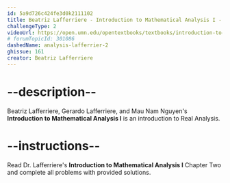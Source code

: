 ```yaml
---
id: 5a9d726c424fe3d0k2111102
title: Beatriz Lafferriere - Introduction to Mathematical Analysis I - Chapter 2
challengeType: 2
videoUrl: https://open.umn.edu/opentextbooks/textbooks/introduction-to-mathematical-analysis-i-second-edition
# forumTopicId: 301086
dashedName: analysis-lafferrier-2
ghissue: 161
creator: Beatriz Lafferriere 
---
```


# --description--

Beatriz Lafferriere, Gerardo Lafferriere, and Mau Nam Nguyen's __Introduction to Mathematical Analysis I__ is an introduction to Real Analysis.

# --instructions--

Read Dr. Lafferriere's __Introduction to Mathematical Analysis I__ Chapter Two and complete all problems with provided solutions.